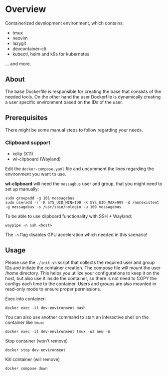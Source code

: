 # Overview
Containerized development environment, which contains: 
- tmux
- neovim
- lazygit
- devcontainer-cli 
- kubectl, helm and k9s for kubernetes

... and more.

## About
The base Dockerfile is responsible for creating the base that consists of the needed tools. On the other hand the user Dockerfile is dynamically creating a user specific environment based on the IDs of the user.

## Prerequisites
There might be some manual steps to follow regarding your needs.

### Clipboard support
- xclip (X11)
- wl-clipboard (Wayland)

Edit the `docker-compose.yaml` file and uncomment the lines regarding the environment you want to use.

**wl-clipboard** will need the `messagbus` user and group, that you might need to set up manually:
```
sudo groupadd -g 101 messagebus
sudo useradd -r -K SYS_UID_MIN=100 -K SYS_UID_MAX=999 -d /nonexistent -g messagebus -s /usr/sbin/nologin -u 100 messagebus
```

To be able to use clipboard functionality with SSH + Wayland:
```
waypipe -n ssh <host>
```

The `-n` flag disables GPU acceleration which needed in this scenario!

## Usage
Please use the `./init.sh` script that collects the required user and group IDs and initiate the container creation. The compose file will mount the user /home directory. This helps you utilize your configurations to keep it on the host, but also use it inside the container, so there is not need to COPY the configs each time to the container. Users and groups are also mounted in read-only mode to ensure proper permissions.

Exec into container:
```
docker exec -it dev-environment bash
```

You can also use another command to start an interactive shell on the container like `tmux`:
```
docker exec -it dev-environment tmux -u2 new -A
```

Stop container (won't remove)
```
docker stop dev-environment
```

Kill container (will remove)
```
docker compose down
```

